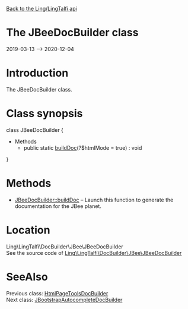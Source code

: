 [Back to the Ling/LingTalfi api](https://github.com/lingtalfi/LingTalfi/blob/master/doc/api/Ling/LingTalfi.md)



The JBeeDocBuilder class
================
2019-03-13 --> 2020-12-04






Introduction
============

The JBeeDocBuilder class.



Class synopsis
==============


class <span class="pl-k">JBeeDocBuilder</span>  {

- Methods
    - public static [buildDoc](https://github.com/lingtalfi/LingTalfi/blob/master/doc/api/Ling/LingTalfi/DocBuilder/JBee/JBeeDocBuilder/buildDoc.md)(?$htmlMode = true) : void

}






Methods
==============

- [JBeeDocBuilder::buildDoc](https://github.com/lingtalfi/LingTalfi/blob/master/doc/api/Ling/LingTalfi/DocBuilder/JBee/JBeeDocBuilder/buildDoc.md) &ndash; Launch this function to generate the documentation for the JBee planet.





Location
=============
Ling\LingTalfi\DocBuilder\JBee\JBeeDocBuilder<br>
See the source code of [Ling\LingTalfi\DocBuilder\JBee\JBeeDocBuilder](https://github.com/lingtalfi/LingTalfi/blob/master/DocBuilder/JBee/JBeeDocBuilder.php)



SeeAlso
==============
Previous class: [HtmlPageToolsDocBuilder](https://github.com/lingtalfi/LingTalfi/blob/master/doc/api/Ling/LingTalfi/DocBuilder/HtmlPageTools/HtmlPageToolsDocBuilder.md)<br>Next class: [JBootstrapAutocompleteDocBuilder](https://github.com/lingtalfi/LingTalfi/blob/master/doc/api/Ling/LingTalfi/DocBuilder/JBootstrapAutocomplete/JBootstrapAutocompleteDocBuilder.md)<br>
